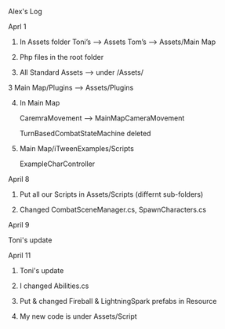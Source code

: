 Alex's Log


Aprl 1 

1. In Assets folder
Toni’s —> Assets
Tom’s —> Assets/Main Map

2. Php files in the root folder

3. All Standard Assets —> under /Assets/

3 Main Map/Plugins —> Assets/Plugins

4. In Main Map

	CaremraMovement --> MainMapCameraMovement

	TurnBasedCombatStateMachine deleted

5. Main Map/iTweenExamples/Scripts

	ExampleCharController 


April 8

1. Put all our Scripts in Assets/Scripts (differnt sub-folders)

2. Changed CombatSceneManager.cs, SpawnCharacters.cs


April 9

Toni's update



April 11

1. Toni's update

2. I changed Abilities.cs

3. Put & changed Fireball & LightningSpark prefabs in Resource

4. My new code is under Assets/Script